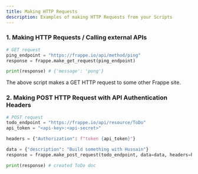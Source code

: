 ```yaml
---
title: Making HTTP Requests
description: Examples of making HTTP Requests from your Scripts
---
```


### 1. Making HTTP Requests / Calling external APIs

```py
# GET request
ping_endpoint = "https://frappe.io/api/method/ping"
response = frappe.make_get_request(ping_endpoint)

print(response) # {'message': 'pong'}
```

The above script makes a GET HTTP request to some other Frappe site.

### 2. Making POST HTTP Request with API Authentication Headers

```py
# POST request
todo_endpoint = "https://frappe.io/api/resource/ToDo"
api_token = "<api-key>:<api-secret>"

headers = {"Authorization": f"token {api_token}"}

data = {"description": "Build something with Hussain"}
response = frappe.make_post_request(todo_endpoint, data=data, headers=headers)

print(response) # created ToDo doc
```
